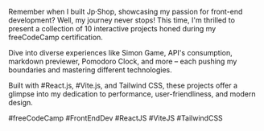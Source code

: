 Remember when I built Jp·Shop, showcasing my passion for front-end development? Well, my journey never stops! This time, I'm thrilled to present a collection of 10 interactive projects honed during my freeCodeCamp certification.

Dive into diverse experiences like Simon Game, API's consumption, markdown previewer, Pomodoro Clock, and more – each pushing my boundaries and mastering different technologies.

Built with #React.js, #Vite.js, and Tailwind CSS, these projects offer a glimpse into my dedication to performance, user-friendliness, and modern design.

#freeCodeCamp #FrontEndDev #ReactJS #ViteJS #TailwindCSS
